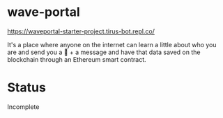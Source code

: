 # wave-portal

https://waveportal-starter-project.tirus-bot.repl.co/

It's a place where anyone on the internet can learn a little about who you are and send you a 👋 + a message and have that data saved on the blockchain through an Ethereum smart contract.

# Status
Incomplete


